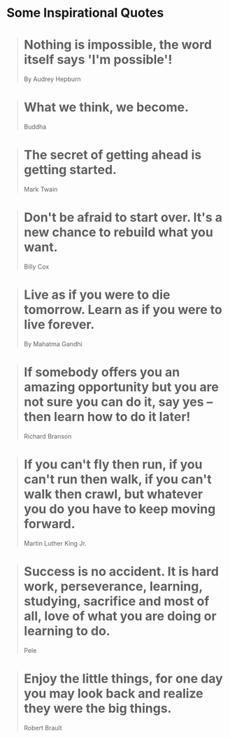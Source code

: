 # Some Inspirational Quotes

> # Nothing is impossible, the word itself says 'I'm possible'! 
>  By Audrey Hepburn

> # What we think, we become.
> Buddha

> # The secret of getting ahead is getting started.
> Mark Twain

> # Don't be afraid to start over. It's a new chance to rebuild what you want.
> Billy Cox

> # Live as if you were to die tomorrow. Learn as if you were to live forever.
> By Mahatma Gandhi

> # If somebody offers you an amazing opportunity but you are not sure you can do it, say yes – then learn how to do it later!
> Richard Branson

> # If you can't fly then run, if you can't run then walk, if you can't walk then crawl, but whatever you do you have to keep moving forward.
> Martin Luther King Jr.

> # Success is no accident. It is hard work, perseverance, learning, studying, sacrifice and most of all, love of what you are doing or learning to do.
> Pele

> # Enjoy the little things, for one day you may look back and realize they were the big things.
> Robert Brault
